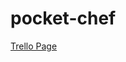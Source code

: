 # pocket-chef
[Trello Page](https://trello.com/b/jd1vH6gc/software-development-web-app-ios-app-android-app)
